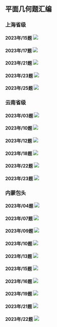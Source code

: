 
## 平面几何题汇编
### 上海省级
#### 2023年/15题 ![](../../../DOCS/中考/数学/上海省级/2023年/15题/question.png)
#### 2023年/17题 ![](../../../DOCS/中考/数学/上海省级/2023年/17题/question.png)
#### 2023年/21题 ![](../../../DOCS/中考/数学/上海省级/2023年/21题/question.png)
#### 2023年/23题 ![](../../../DOCS/中考/数学/上海省级/2023年/23题/question.png)
#### 2023年/25题 ![](../../../DOCS/中考/数学/上海省级/2023年/25题/question.png)

### 云南省级
#### 2023年/03题 ![](../../../DOCS/中考/数学/云南省级/2023年/03题/question.png)
#### 2023年/10题 ![](../../../DOCS/中考/数学/云南省级/2023年/10题/question.png)
#### 2023年/12题 ![](../../../DOCS/中考/数学/云南省级/2023年/12题/question.png)
#### 2023年/18题 ![](../../../DOCS/中考/数学/云南省级/2023年/18题/question.png)
#### 2023年/22题 ![](../../../DOCS/中考/数学/云南省级/2023年/22题/question.png)
#### 2023年/23题 ![](../../../DOCS/中考/数学/云南省级/2023年/23题/question.png)



### 内蒙包头
#### 2023年/04题 ![](../../../DOCS/中考/数学/内蒙包头/2023年/04题/question.png)
#### 2023年/07题 ![](../../../DOCS/中考/数学/内蒙包头/2023年/07题/question.png)
#### 2023年/09题 ![](../../../DOCS/中考/数学/内蒙包头/2023年/09题/question.png)
#### 2023年/10题 ![](../../../DOCS/中考/数学/内蒙包头/2023年/10题/question.png)
#### 2023年/13题 ![](../../../DOCS/中考/数学/内蒙包头/2023年/13题/question.png)
#### 2023年/15题 ![](../../../DOCS/中考/数学/内蒙包头/2023年/15题/question.png)
#### 2023年/16题 ![](../../../DOCS/中考/数学/内蒙包头/2023年/16题/question.png)
#### 2023年/19题 ![](../../../DOCS/中考/数学/内蒙包头/2023年/19题/question.png)
#### 2023年/21题 ![](../../../DOCS/中考/数学/内蒙包头/2023年/21题/question.png)
#### 2023年/22题 ![](../../../DOCS/中考/数学/内蒙包头/2023年/22题/question.png)
 




